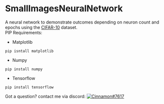 # SmallImagesNeuralNetwork

A neural network to demonstrate outcomes depending on neuron count and epochs using the [CIFAR-10](https://www.cs.toronto.edu/~kriz/cifar.html) dataset.  
PIP Requirements:  
* Matplotlib
```
pip isntall matplotlib
```
* Numpy
```
pip install numpy
```
* Tensorflow
```
pip install tensorflow
```

Got a question? contact me via discord:
[![Cinnamon#7617](https://img.shields.io/badge/Discord-Cinnamon%237617-blue?style=plastic&logo=discord.svg)](https://discord.com/)   
